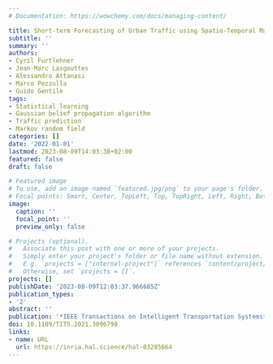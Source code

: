 ```yaml
---
# Documentation: https://wowchemy.com/docs/managing-content/

title: Short-term Forecasting of Urban Traffic using Spatio-Temporal Markov Field
subtitle: ''
summary: ''
authors:
- Cyril Furtlehner
- Jean-Marc Lasgouttes
- Alessandro Attanasi
- Marco Pezzulla
- Guido Gentile
tags:
- Statistical learning
- Gaussian belief propagation algorithm
- Traffic prediction
- Markov random field
categories: []
date: '2022-01-01'
lastmod: 2023-08-09T14:03:38+02:00
featured: false
draft: false

# Featured image
# To use, add an image named `featured.jpg/png` to your page's folder.
# Focal points: Smart, Center, TopLeft, Top, TopRight, Left, Right, BottomLeft, Bottom, BottomRight.
image:
  caption: ''
  focal_point: ''
  preview_only: false

# Projects (optional).
#   Associate this post with one or more of your projects.
#   Simply enter your project's folder or file name without extension.
#   E.g. `projects = ["internal-project"]` references `content/project/deep-learning/index.md`.
#   Otherwise, set `projects = []`.
projects: []
publishDate: '2023-08-09T12:03:37.966685Z'
publication_types:
- '2'
abstract: ''
publication: '*IEEE Transactions on Intelligent Transportation Systems*'
doi: 10.1109/TITS.2021.3096798
links:
- name: URL
  url: https://inria.hal.science/hal-03285664
---
```

